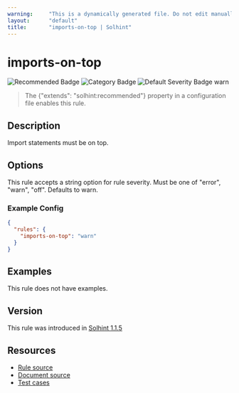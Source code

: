 ```yaml
---
warning:     "This is a dynamically generated file. Do not edit manually."
layout:      "default"
title:       "imports-on-top | Solhint"
---
```


# imports-on-top
![Recommended Badge](https://img.shields.io/badge/-Recommended-brightgreen)
![Category Badge](https://img.shields.io/badge/-Style%20Guide%20Rules-informational)
![Default Severity Badge warn](https://img.shields.io/badge/Default%20Severity-warn-yellow)
> The {"extends": "solhint:recommended"} property in a configuration file enables this rule.


## Description
Import statements must be on top.

## Options
This rule accepts a string option for rule severity. Must be one of "error", "warn", "off". Defaults to warn.

### Example Config
```json
{
  "rules": {
    "imports-on-top": "warn"
  }
}
```


## Examples
This rule does not have examples.

## Version
This rule was introduced in [Solhint 1.1.5](https://github.com/protofire/solhint/blob/v1.1.5)

## Resources
- [Rule source](https://github.com/protofire/solhint/blob/master/lib/rules/order/imports-on-top.js)
- [Document source](https://github.com/protofire/solhint/blob/master/docs/rules/order/imports-on-top.md)
- [Test cases](https://github.com/protofire/solhint/blob/master/test/rules/order/imports-on-top.js)
